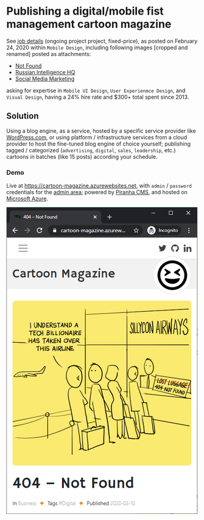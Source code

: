 # Publishing a digital/mobile fist management cartoon magazine

See [job details](docs/job-details.pdf) (ongoing project project, fixed-price), as posted on February 24, 2020 within `Mobile Design`, including following images [cropped and renamed] posted as attachments:

- [Not Found](docs/not-found.jpg)
- [Russian Intelligence HQ](docs/russian-intelligence-hq.jpg)
- [Social Media Marketing](docs/social-media-marketing.jpg)

asking for expertise in `Mobile UI Design`, `User Experienmce Design`, and `Visual Design`, having a 24% hire rate and $300+ total spent since 2013.

## Solution

Using a blog engine, as a service, hosted by a specific service provider like [WordPress.com](https://wordpress.com), or using platform / infrastructure services from a cloud provider to host the fine-tuned blog engine of choice yourself; publishing tagged / categorized (`advertising`, `digital`, `sales`, `leadership`, etc.) cartoons in batches (like 15 posts) according your schedule.

### Demo

Live at https://cartoon-magazine.azurewebsites.net, with `admin` / `password` credentials for the [admin area](https://cartoon-magazine.azurewebsites.net/manager); powered by [Piranha CMS](https://github.com/PiranhaCMS/piranha.core), and hosted on [Microsoft Azure](https://azure.microsoft.com/).

![Single Post, Mobile View](docs/single-post-mobile.png)